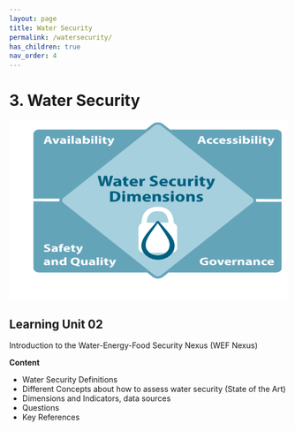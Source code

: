 ```yaml
---
layout: page
title: Water Security
permalink: /watersecurity/
has_children: true
nav_order: 4
---
```

# 3. Water Security

![Water Security Banner](/assets/water-dimensions.png)

## Learning Unit 02
Introduction to the Water-Energy-Food
Security Nexus (WEF Nexus)

**Content**

- Water Security Definitions
- Different Concepts about how to assess water security (State of the Art)
- Dimensions and Indicators, data sources
- Questions
- Key References